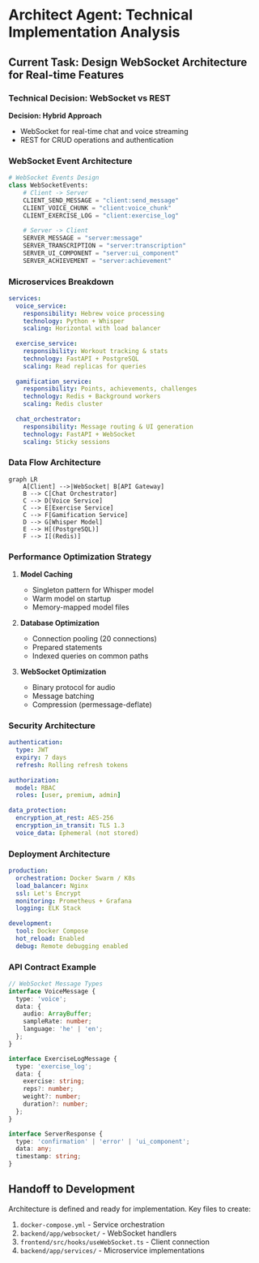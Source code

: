 # Architect Agent: Technical Implementation Analysis

## Current Task: Design WebSocket Architecture for Real-time Features

### Technical Decision: WebSocket vs REST

**Decision: Hybrid Approach**
- WebSocket for real-time chat and voice streaming
- REST for CRUD operations and authentication

### WebSocket Event Architecture

```python
# WebSocket Events Design
class WebSocketEvents:
    # Client -> Server
    CLIENT_SEND_MESSAGE = "client:send_message"
    CLIENT_VOICE_CHUNK = "client:voice_chunk"
    CLIENT_EXERCISE_LOG = "client:exercise_log"
    
    # Server -> Client
    SERVER_MESSAGE = "server:message"
    SERVER_TRANSCRIPTION = "server:transcription"
    SERVER_UI_COMPONENT = "server:ui_component"
    SERVER_ACHIEVEMENT = "server:achievement"
```

### Microservices Breakdown

```yaml
services:
  voice_service:
    responsibility: Hebrew voice processing
    technology: Python + Whisper
    scaling: Horizontal with load balancer
    
  exercise_service:
    responsibility: Workout tracking & stats
    technology: FastAPI + PostgreSQL
    scaling: Read replicas for queries
    
  gamification_service:
    responsibility: Points, achievements, challenges
    technology: Redis + Background workers
    scaling: Redis cluster
    
  chat_orchestrator:
    responsibility: Message routing & UI generation
    technology: FastAPI + WebSocket
    scaling: Sticky sessions
```

### Data Flow Architecture

```mermaid
graph LR
    A[Client] -->|WebSocket| B[API Gateway]
    B --> C[Chat Orchestrator]
    C --> D[Voice Service]
    C --> E[Exercise Service]
    C --> F[Gamification Service]
    D --> G[Whisper Model]
    E --> H[(PostgreSQL)]
    F --> I[(Redis)]
```

### Performance Optimization Strategy

1. **Model Caching**
   - Singleton pattern for Whisper model
   - Warm model on startup
   - Memory-mapped model files

2. **Database Optimization**
   - Connection pooling (20 connections)
   - Prepared statements
   - Indexed queries on common paths

3. **WebSocket Optimization**
   - Binary protocol for audio
   - Message batching
   - Compression (permessage-deflate)

### Security Architecture

```yaml
authentication:
  type: JWT
  expiry: 7 days
  refresh: Rolling refresh tokens
  
authorization:
  model: RBAC
  roles: [user, premium, admin]
  
data_protection:
  encryption_at_rest: AES-256
  encryption_in_transit: TLS 1.3
  voice_data: Ephemeral (not stored)
```

### Deployment Architecture

```yaml
production:
  orchestration: Docker Swarm / K8s
  load_balancer: Nginx
  ssl: Let's Encrypt
  monitoring: Prometheus + Grafana
  logging: ELK Stack
  
development:
  tool: Docker Compose
  hot_reload: Enabled
  debug: Remote debugging enabled
```

### API Contract Example

```typescript
// WebSocket Message Types
interface VoiceMessage {
  type: 'voice';
  data: {
    audio: ArrayBuffer;
    sampleRate: number;
    language: 'he' | 'en';
  };
}

interface ExerciseLogMessage {
  type: 'exercise_log';
  data: {
    exercise: string;
    reps?: number;
    weight?: number;
    duration?: number;
  };
}

interface ServerResponse {
  type: 'confirmation' | 'error' | 'ui_component';
  data: any;
  timestamp: string;
}
```

## Handoff to Development
Architecture is defined and ready for implementation. Key files to create:
1. `docker-compose.yml` - Service orchestration
2. `backend/app/websocket/` - WebSocket handlers
3. `frontend/src/hooks/useWebSocket.ts` - Client connection
4. `backend/app/services/` - Microservice implementations